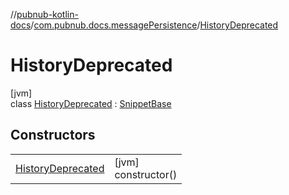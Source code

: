 //[pubnub-kotlin-docs](../../../index.md)/[com.pubnub.docs.messagePersistence](../index.md)/[HistoryDeprecated](index.md)

# HistoryDeprecated

[jvm]\
class [HistoryDeprecated](index.md) : [SnippetBase](../../com.pubnub.docs/-snippet-base/index.md)

## Constructors

| | |
|---|---|
| [HistoryDeprecated](-history-deprecated.md) | [jvm]<br>constructor() |

